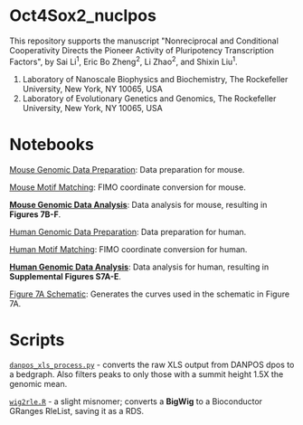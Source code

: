 # Oct4Sox2_nuclpos

This repository supports the manuscript "Nonreciprocal and Conditional Cooperativity Directs the Pioneer Activity of Pluripotency Transcription Factors", by Sai Li<sup>1</sup>, Eric Bo Zheng<sup>2</sup>, Li Zhao<sup>2</sup>, and Shixin Liu<sup>1</sup>.

1) Laboratory of Nanoscale Biophysics and Biochemistry, The Rockefeller University, New York, NY 10065, USA
2) Laboratory of Evolutionary Genetics and Genomics, The Rockefeller University, New York, NY 10065, USA

# Notebooks
[Mouse Genomic Data Preparation](ipynb/bioc-mouse-preparation-public.ipynb): Data preparation for mouse.

[Mouse Motif Matching](ipynb/py3_motif-matching-mouse-public.ipynb): FIMO coordinate conversion for mouse.

[**Mouse Genomic Data Analysis**](ipynb/bioc-mouse-genomic-analysis_public.ipynb): Data analysis for mouse, resulting in **Figures 7B-F**.

[Human Genomic Data Preparation](ipynb/bioc-human-preparation-public.ipynb): Data preparation for human.

[Human Motif Matching](ipynb/py3_motif-matching-human-public.ipynb): FIMO coordinate conversion for human.

[**Human Genomic Data Analysis**](ipynb/bioc-human-analysis-public.ipynb): Data analysis for human, resulting in **Supplemental Figures S7A-E**.

[Figure 7A Schematic](ipynb/PanelA_public.ipynb): Generates the curves used in the schematic in Figure 7A.

# Scripts
[`danpos_xls_process.py`](scripts/danpos_xls_process.py) - converts the raw XLS output from DANPOS dpos to a bedgraph. Also filters peaks to only those with a summit height 1.5X the genomic mean.

[`wig2rle.R`](scripts/wig2rle.R) - a slight misnomer; converts a **BigWig** to a Bioconductor GRanges RleList, saving it as a RDS.
